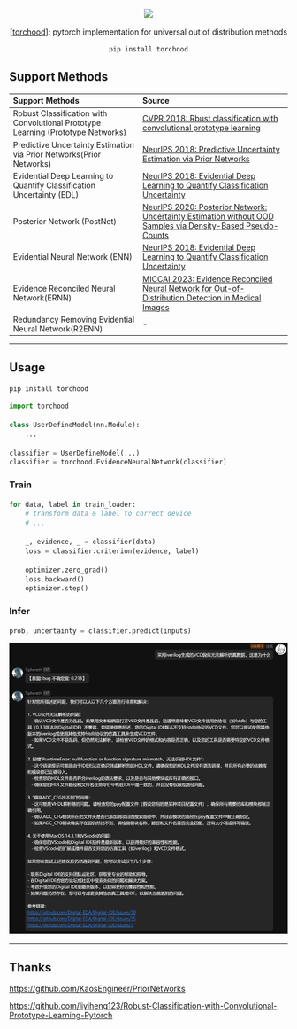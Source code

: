 
<center>

![](https://kirigaya.cn/files/images/bird.png)


[[torchood](https://github.com/LSTM-Kirigaya/torchood)]: pytorch implementation for universal out of distribution methods

```bash
pip install torchood
```

</center>

## Support Methods

| Support Methods | Source |
|:---|:---|
| Robust Classification with Convolutional Prototype Learning (Prototype Networks) | [CVPR 2018: Rbust classification with convolutional prototype learning](https://arxiv.org/pdf/1805.03438) |
| Predictive Uncertainty Estimation via Prior Networks(Prior Networks) | [NeurIPS 2018: Predictive Uncertainty Estimation via Prior Networks](https://papers.nips.cc/paper_files/paper/2018/hash/3ea2db50e62ceefceaf70a9d9a56a6f4-Abstract.html) |
| Evidential Deep Learning to Quantify Classification Uncertainty (EDL) | [NeurIPS 2018: Evidential Deep Learning to Quantify Classification Uncertainty](https://papers.nips.cc/paper/2018/hash/a981f2b708044d6fb4a71a1463242520-Abstract.html) |
| Posterior Network (PostNet) | [NeurIPS 2020: Posterior Network: Uncertainty Estimation without OOD Samples via Density-Based Pseudo-Counts](https://proceedings.neurips.cc/paper/2020/hash/0eac690d7059a8de4b48e90f14510391-Abstract.html) |
| Evidential Neural Network (ENN) | [NeurIPS 2018: Evidential Deep Learning to Quantify Classification Uncertainty](https://arxiv.org/pdf/1806.01768) |
| Evidence Reconciled Neural Network(ERNN) | [MICCAI 2023: Evidence Reconciled Neural Network for Out-of-Distribution Detection in Medical Images](https://conferences.miccai.org/2023/papers/249-Paper2401.html) |
| Redundancy Removing Evidential Neural Network(R2ENN) | - |

---

## Usage

```bash
pip install torchood
```

```python
import torchood

class UserDefineModel(nn.Module):
    ...

classifier = UserDefineModel(...)
classifier = torchood.EvidenceNeuralNetwork(classifier)
```

### Train

```python
for data, label in train_loader:
    # transform data & label to correct device
    # ...

    _, evidence, _ = classifier(data)
    loss = classifier.criterion(evidence, label)

    optimizer.zero_grad()
    loss.backward()
    optimizer.step()
```

### Infer

```python
prob, uncertainty = classifier.predict(inputs)
```

![](./images/robot.png)

---

## Thanks

https://github.com/KaosEngineer/PriorNetworks

https://github.com/liyiheng123/Robust-Classification-with-Convolutional-Prototype-Learning-Pytorch